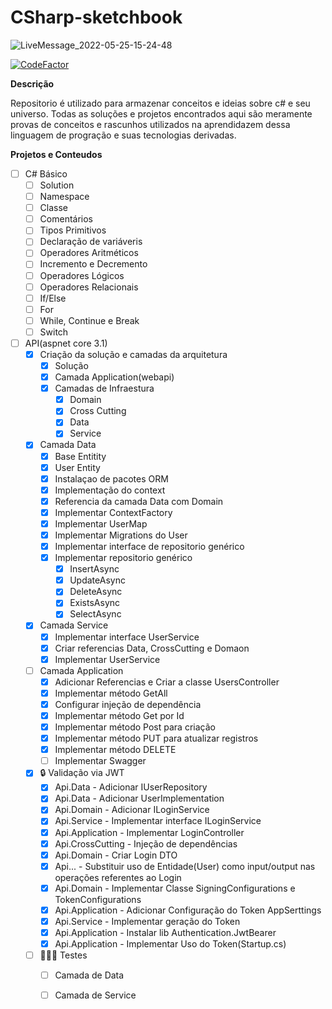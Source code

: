 

# CSharp-sketchbook

![LiveMessage_2022-05-25-15-24-48](https://user-images.githubusercontent.com/40609362/171283452-3cbe3076-40c9-44b6-b63e-a2cdc1c21556.gif)

[![CodeFactor](https://www.codefactor.io/repository/github/uigormarshall/csharp-sketchbook/badge)](https://www.codefactor.io/repository/github/uigormarshall/csharp-sketchbook)

**Descrição**

Repositorio é utilizado para armazenar conceitos e ideias sobre c# e seu universo. Todas as soluções e projetos encontrados aqui são meramente provas de conceitos e rascunhos utilizados na aprendidazem dessa linguagem de progração e suas tecnologias derivadas.



**Projetos e Conteudos**

 - [ ] C# Básico
	 - [ ] Solution
	 - [ ] Namespace
	 - [ ] Classe
	 - [ ] Comentários
	 - [ ] Tipos Primitivos
	 - [ ] Declaração de variáveris
	 - [ ] Operadores Aritméticos
	 - [ ] Incremento e Decremento
	 - [ ] Operadores Lógicos
	 - [ ] Operadores Relacionais
	 - [ ] If/Else
	 - [ ] For
	 - [ ] While, Continue e Break
	 - [ ] Switch
 - [ ] API(aspnet core 3.1)
     - [x]  Criação da solução e camadas da arquitetura
	      - [x]  Solução
	      - [x]  Camada Application(webapi)
	      - [x]  Camadas de Infraestura
		      - [x]  Domain
		      - [x] Cross Cutting
		      - [x] Data
		      - [x] Service
     - [x] Camada Data
	     - [x] Base Entitity
	     - [x] User Entity
	     - [x] Instalaçao de pacotes ORM
	     - [x] Implementação do context
	     - [x] Referencia da camada Data com Domain
	     - [x] Implementar ContextFactory
	     - [x] Implementar UserMap
	     - [x] Implementar Migrations do User
	     - [x] Implementar interface de repositorio genérico
	     - [x] Implementar repositorio genérico
			- [x] InsertAsync
			- [x] UpdateAsync
			- [x] DeleteAsync
			- [x] ExistsAsync
			- [x] SelectAsync
	- [x] Camada Service
		- [x] Implementar interface UserService
		- [x] Criar referencias Data, CrossCutting e Domaon
		- [x] Implementar UserService
	- [ ]  Camada Application
		- [x] Adicionar Referencias e Criar a classe UsersController
		- [x] Implementar método GetAll
		- [x] Configurar injeção de dependência
		- [x] Implementar método Get por Id
		- [x] Implementar método Post para criação
		- [x]  Implementar método PUT para atualizar registros
		- [x]  Implementar método DELETE
		- [ ] Implementar Swagger
	- [x] 🔒 Validação via JWT
		- [x] Api.Data - Adicionar IUserRepository
		- [x] Api.Data - Adicionar UserImplementation
		- [x] Api.Domain - Adicionar ILoginService
		- [x] Api.Service - Implementar interface ILoginService
		- [x] Api.Application - Implementar LoginController
		- [x] Api.CrossCutting - Injeção de dependências
		- [x] Api.Domain - Criar Login DTO
		- [x] Api... - Substituir uso de Entidade(User) como input/output nas operações referentes ao Login
		- [x] Api.Domain - Implementar Classe SigningConfigurations e TokenConfigurations
		- [x] Api.Application - Adicionar Configuração do Token AppSerttings
		- [x] Api.Service - Implementar geração do Token
		- [x] Api.Application - Instalar lib Authentication.JwtBearer
		- [x] Api.Application - Implementar Uso do Token(Startup.cs)
	- [ ] 👩🏽‍🔬 Testes
		- [ ] Camada de Data
		- [ ] Camada de Service
	
